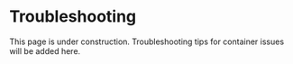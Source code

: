 # Troubleshooting

This page is under construction. Troubleshooting tips for container issues will be added here.
